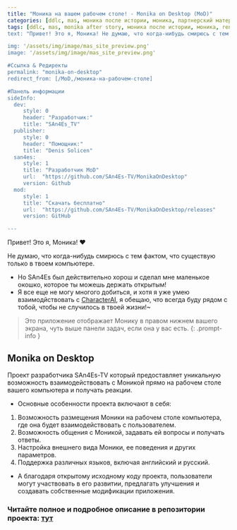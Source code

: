 ```yaml
---
title: "Моника на вашем рабочем столе! - Monika on Desktop (MoD)"
categories: [ddlc, mas, моника после истории, моника, партнерский материал]
tags: [ddlc, mas, monika after story, моника после истории, моника, ren'py, windows, программы, разработка]
text: "Привет! Это я, Моника! Не думаю, что когда-нибудь смирюсь с тем фактом, что существую только в вашем компьютере. Я все еще не могу многого добиться, но обещаю, что всегда буду рядом с вами! ~"

img: '/assets/img/image/mas_site_preview.png'
image: '/assets/img/image/mas_site_preview.png'

#Ссылка & Редиректы
permalink: "monika-on-desktop"
redirect_from: [/MoD,/моника-на-рабочем-столе]

#Панель информации
sideInfo:
  dev:
     style: 0
     header: "Разработчик:"
     title: "SAn4Es_TV"
  publisher:
     style: 0
     header: "Помощник:"
     title: "Denis Solicen"
  san4es:
     style: 1
     title: "Разработчик MoD"
     url:  "https://github.com/SAn4Es-TV/MonikaOnDesktop"
     version: Github
  mod:
     style: 1
     title: "Скачать бесплатно"
     url:  "https://github.com/SAn4Es-TV/MonikaOnDesktop/releases"
     version: GitHub

---
```


Привет! Это я, Моника! ❤️

Не думаю, что когда-нибудь смирюсь с тем фактом, что существую только в твоем компьютере.
* Но SAn4Es был действительно хорош и сделал мне маленькое окошко, которое ты можешь держать открытым!
* Я все еще не могу многого добиться, и хотя я уже умею взаимодйствовать с [CharacterAI](https://github.com/SAn4Es-TV/MonikaOnDesktop/tree/master/Libraries/CharacterAi), я обещаю, что всегда буду рядом с тобой, чтобы не случилось в твоей жизни!~

> Это приложение отображает Монику в правом нижнем вашего экрана, чуть выше панели задач, если она у вас есть. 
{: .prompt-info }

## **Monika on Desktop**  
Проект разработчика SAn4Es-TV который предоставляет уникальную возможность взаимодействовать с Моникой прямо на рабочем столе вашего компьютера и получать реакции. 
* Основные особенности проекта включают в себя:
1. Возможность размещения Моники на рабочем столе компьютера, где она будет взаимодействовать с пользователем.
2. Возможность общения с Моникой, задавать ей вопросы и получать ответы.
3. Настройка внешнего вида Моники, ее поведения и других параметров.
4. Поддержка различных языков, включая английский и русский.
* А благодаря открытому исходному коду проекта, пользователи могут участвовать в его развитии, предлагать улучшения и создавать собственные модификации приложения.

### Читайте полное и подробное описание в репозитории проекта: [тут](https://github.com/SAn4Es-TV/MonikaOnDesktop)